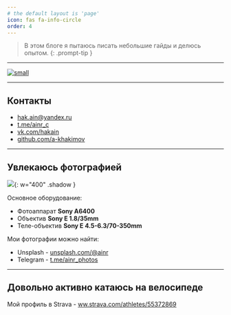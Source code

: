 ```yaml
---
# the default layout is 'page'
icon: fas fa-info-circle
order: 4
---
```


> В этом блоге я пытаюсь писать небольшие гайды и делюсь опытом.
{: .prompt-tip }


---

<p align="left">
    <a href="https://www.codewars.com/users/ainr">
    	<img alt="small" src="https://www.codewars.com/users/ainr/badges/small" />
	</a>
</p>

---

## Контакты

* hak.ain@yandex.ru
* [t.me/ainr_c](https://t.me/ainr_c)
* [vk.com/hakain](https://vk.com/hakain)
* [github.com/a-khakimov](https://github.com/a-khakimov/)


--- 

## Увлекаюсь фотографией

![](https://source.unsplash.com/VNOFgRMyons){: w="400" .shadow }


Основное оборудование:
* Фотоаппарат **Sony A6400**
* Объектив **Sony E 1.8/35mm**
* Теле-объектив **Sony E 4.5-6.3/70-350mm**

Мои фотографии можно найти:
* Unsplash - [unsplash.com/@ainr](https://unsplash.com/@ainr)
* Telegram - [t.me/ainr_photos](https://t.me/ainr_photos)


---

## Довольно активно катаюсь на велосипеде

Мой профиль в Strava - [ww.strava.com/athletes/55372869](https://www.strava.com/athletes/55372869)

